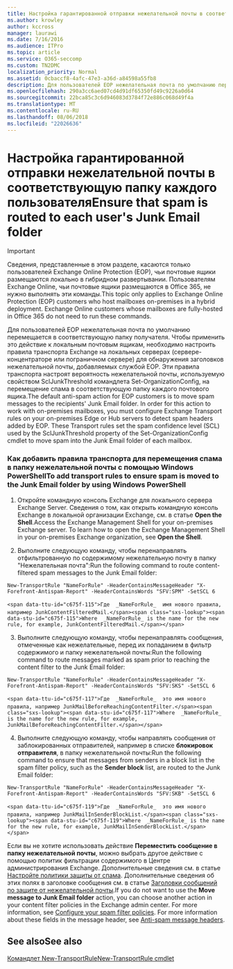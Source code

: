 ```yaml
---
title: Настройка гарантированной отправки нежелательной почты в соответствующую папку каждого пользователя
ms.author: krowley
author: kccross
manager: laurawi
ms.date: 7/16/2016
ms.audience: ITPro
ms.topic: article
ms.service: O365-seccomp
ms.custom: TN2DMC
localization_priority: Normal
ms.assetid: 0cbaccf8-4afc-47e3-a36d-a84598a55fb8
description: Для пользователей EOP нежелательная почта по умолчанию перемещается в соответствующую папку получателя. Чтобы применить это действие к локальным почтовым ящикам, необходимо настроить правила транспорта Exchange на локальных серверах (сервере-концентраторе или пограничном сервере) для обнаружения заголовков нежелательной почты, добавляемых службой EOP. Эти правила транспорта настроят вероятность нежелательной почты, используемую свойством SclJunkThreshold командлета Set-OrganizationConfig, на перемещение спама в соответствующую папку каждого почтового ящика.
ms.openlocfilehash: 290a3cc6aed07cd4d91df65350fd49c9226a0d64
ms.sourcegitcommit: 22bca85c3c6d946083d3784f72e886c068d49f4a
ms.translationtype: MT
ms.contentlocale: ru-RU
ms.lasthandoff: 08/06/2018
ms.locfileid: "22026636"
---
```

# <a name="ensure-that-spam-is-routed-to-each-users-junk-email-folder"></a><span data-ttu-id="c675f-105">Настройка гарантированной отправки нежелательной почты в соответствующую папку каждого пользователя</span><span class="sxs-lookup"><span data-stu-id="c675f-105">Ensure that spam is routed to each user's Junk Email folder</span></span>

> [!IMPORTANT]
> <span data-ttu-id="c675f-p102">Сведения, представленные в этом разделе, касаются только пользователей Exchange Online Protection (EOP), чьи почтовые ящики размещаются локально в гибридном развертывании. Пользователям Exchange Online, чьи почтовые ящики размещаются в Office 365, не нужно выполнять эти команды.</span><span class="sxs-lookup"><span data-stu-id="c675f-p102">This topic only applies to Exchange Online Protection (EOP) customers who host mailboxes on-premises in a hybrid deployment. Exchange Online customers whose mailboxes are fully-hosted in Office 365 do not need to run these commands.</span></span> 
  
<span data-ttu-id="c675f-p103">Для пользователей EOP нежелательная почта по умолчанию перемещается в соответствующую папку получателя. Чтобы применить это действие к локальным почтовым ящикам, необходимо настроить правила транспорта Exchange на локальных серверах (сервере-концентраторе или пограничном сервере) для обнаружения заголовков нежелательной почты, добавляемых службой EOP. Эти правила транспорта настроят вероятность нежелательной почты, используемую свойством SclJunkThreshold командлета Set-OrganizationConfig, на перемещение спама в соответствующую папку каждого почтового ящика.</span><span class="sxs-lookup"><span data-stu-id="c675f-p103">The default anti-spam action for EOP customers is to move spam messages to the recipients' Junk Email folder. In order for this action to work with on-premises mailboxes, you must configure Exchange Transport rules on your on-premises Edge or Hub servers to detect spam headers added by EOP. These Transport rules set the spam confidence level (SCL) used by the SclJunkThreshold property of the Set-OrganizationConfig cmdlet to move spam into the Junk Email folder of each mailbox.</span></span> 
  
### <a name="to-add-transport-rules-to-ensure-spam-is-moved-to-the-junk-email-folder-by-using-windows-powershell"></a><span data-ttu-id="c675f-111">Как добавить правила транспорта для перемещения спама в папку нежелательной почты с помощью Windows PowerShell</span><span class="sxs-lookup"><span data-stu-id="c675f-111">To add transport rules to ensure spam is moved to the Junk Email folder by using Windows PowerShell</span></span>

1. <span data-ttu-id="c675f-p104">Откройте командную консоль Exchange для локального сервера Exchange Server. Сведения о том, как открыть командную консоль Exchange в локальной организации Exchange, см. в статье **Open the Shell**.</span><span class="sxs-lookup"><span data-stu-id="c675f-p104">Access the Exchange Management Shell for your on-premises Exchange server. To learn how to open the Exchange Management Shell in your on-premises Exchange organization, see **Open the Shell**.</span></span>
    
2. <span data-ttu-id="c675f-114">Выполните следующую команду, чтобы перенаправлять отфильтрованную по содержимому нежелательную почту в папку "Нежелательная почта":</span><span class="sxs-lookup"><span data-stu-id="c675f-114">Run the following command to route content-filtered spam messages to the Junk Email folder:</span></span>
    
  ```
  New-TransportRule "NameForRule" -HeaderContainsMessageHeader "X-Forefront-Antispam-Report" -HeaderContainsWords "SFV:SPM" -SetSCL 6
  ```

    <span data-ttu-id="c675f-115">Где  _NameForRule_  имя нового правила, например JunkContentFilteredMail.</span><span class="sxs-lookup"><span data-stu-id="c675f-115">Where  _NameForRule_ is the name for the new rule, for example, JunkContentFilteredMail.</span></span> 
    
3. <span data-ttu-id="c675f-116">Выполните следующую команду, чтобы перенаправлять сообщения, отмеченные как нежелательные, перед их попаданием в фильтр содержимого и папку нежелательной почты:</span><span class="sxs-lookup"><span data-stu-id="c675f-116">Run the following command to route messages marked as spam prior to reaching the content filter to the Junk Email folder:</span></span>
    
  ```
  New-TransportRule "NameForRule" -HeaderContainsMessageHeader "X-Forefront-Antispam-Report" -HeaderContainsWords "SFV:SKS" -SetSCL 6
  ```

    <span data-ttu-id="c675f-117">Где  _NameForRule_  это имя нового правила, например JunkMailBeforeReachingContentFilter.</span><span class="sxs-lookup"><span data-stu-id="c675f-117">Where  _NameForRule_ is the name for the new rule, for example, JunkMailBeforeReachingContentFilter.</span></span> 
    
4. <span data-ttu-id="c675f-118">Выполните следующую команду, чтобы направлять сообщения от заблокированных отправителей, например в списке **блокировок отправителя**, в папку нежелательной почты:</span><span class="sxs-lookup"><span data-stu-id="c675f-118">Run the following command to ensure that messages from senders in a block list in the spam filter policy, such as the **Sender block** list, are routed to the Junk Email folder:</span></span> 
    
  ```
  New-TransportRule "NameForRule" -HeaderContainsMessageHeader "X-Forefront-Antispam-Report" -HeaderContainsWords "SFV:SKB" -SetSCL 6
  ```

    <span data-ttu-id="c675f-119">Где  _NameForRule_  это имя нового правила, например JunkMailInSenderBlockList.</span><span class="sxs-lookup"><span data-stu-id="c675f-119">Where  _NameForRule_ is the name for the new rule, for example, JunkMailInSenderBlockList.</span></span> 
    
<span data-ttu-id="c675f-p105">Если вы не хотите использовать действие **Переместить сообщение в папку нежелательной почты**, можно выбрать другое действие с помощью политик фильтрации содержимого в Центре администрирования Exchange. Дополнительные сведения см. в статье [Настройте политики защиты от спама](configure-your-spam-filter-policies.md). Дополнительные сведения об этих полях в заголовке сообщения см. в статье [Заголовки сообщений по защите от нежелательной почты](anti-spam-message-headers.md).</span><span class="sxs-lookup"><span data-stu-id="c675f-p105">If you do not want to use the **Move message to Junk Email folder** action, you can choose another action in your content filter policies in the Exchange admin center. For more information, see [Configure your spam filter policies](configure-your-spam-filter-policies.md). For more information about these fields in the message header, see [Anti-spam message headers](anti-spam-message-headers.md).</span></span>
  
## <a name="see-also"></a><span data-ttu-id="c675f-123">See also</span><span class="sxs-lookup"><span data-stu-id="c675f-123">See also</span></span>

[<span data-ttu-id="c675f-124">Командлет New-TransportRule</span><span class="sxs-lookup"><span data-stu-id="c675f-124">New-TransportRule cmdlet</span></span>](https://technet.microsoft.com/library/bb125138%28v=exchg.160%29.aspx)

